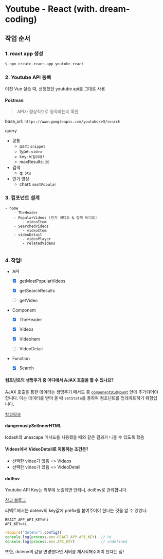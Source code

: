 # Youtube - React (with. dream-coding)



## 작업 순서



### 1. react app 생성

```bash
$ npx create-react-app youtube-react
```



### 2. Youtube API 등록

이전 Vue 실습 때, 신청했던 youtube api를 그대로 사용



#### Postman

> API가 정상적으로 동작하는지 확인

base_url: `https://www.googleapis.com/youtube/v3/search`

query

- 공통
  - part: `snippet`
  - type: `video`
  - key: `비밀이야!`
  - maxResults: `20`
- 검색
  - q: `bts`
- 인기 영상
  - chart: `mostPopular`



### 3. 컴포넌트 설계

```
- home
	- TheHeader
	- PopularVideos (인기 비디오 & 검색 비디오)
		- videoItem
	- SearchedVideos
		- videoItem
	- videoDetail
		- videoPlayer
		- relatedVideos
		
```



### 4. 작업!

- API
  - [x] getMostPopularVideos
  - [x] getSearchResults
  - [ ] getVideo



- Component
  - [x] TheHeader
  - [x] Videos
  - [x] VideoItem
  - [ ] VideoDetail



- Function
  - [x] Search





#### 컴포넌트의 생명주기 중 어디에서 AJAX 호출을 할 수 있나요?

AJAX 호출을 통한 데이터는 생명주기 메서드 중 [`componentDidMount`](https://ko.reactjs.org/docs/react-component.html#mounting) 안에 추가되어야 합니다. 이는 데이터를 받아 올 때 `setState`를 통하여 컴포넌트를 업데이트하기 위함입니다.

[참고링크](https://ko.reactjs.org/docs/faq-ajax.html#where-in-the-component-lifecycle-should-i-make-an-ajax-call)



#### dangerouslySetInnerHTML

lodash의 unescape 메서드를 사용했을 때와 같은 결과가 나올 수 있도록 했음



#### Videos에서 VideoDetail로 이동하는 조건은?

- 선택한 video가 없음 => Videos
- 선택한 video가 있음 => VideoDetail



#### dotEnv

Youtube API Key는 외부에 노출되면 안되니, dotEnv로 관리합니다.

[참고 블로그](https://www.daleseo.com/js-dotenv/)

리액트에서는 dotenv의 key값에 prefix를 붙여주어야 한다는 것을 알 수 있었다.

```
REACT_APP_API_KEY=hi
API_KEY=ki
```

```js
require("dotenv").config()
console.log(process.env.REACT_APP_API_KEY)	// hi
console.log(process.env.API_KEY)			// undefined
```



또한, dotenv의 값을 변경했다면 서버를 재시작해주어야 한다는 점!




































